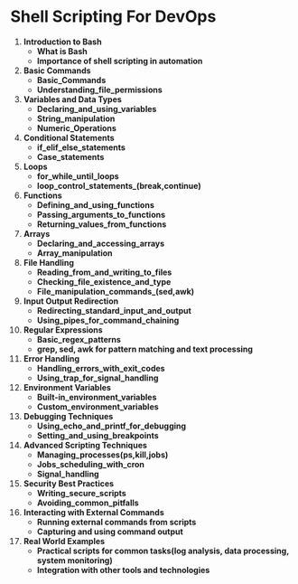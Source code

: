 # Shell Scripting For DevOps

1. **Introduction to Bash**
    - **What is Bash**
    - **Importance of shell scripting in automation**
2. **Basic Commands**
    - **Basic_Commands**
    - **Understanding_file_permissions**
3. **Variables and Data Types**
    - **Declaring_and_using_variables**
    - **String_manipulation**
    - **Numeric_Operations**
4. **Conditional Statements**
    - **if_elif_else_statements**
    - **Case_statements**
5. **Loops**
    - **for_while_until_loops**
    - **loop_control_statements_(break,continue)**
6. **Functions**
    - **Defining_and_using_functions**
    - **Passing_arguments_to_functions**
    - **Returning_values_from_functions**
7. **Arrays**
    - **Declaring_and_accessing_arrays** 
    - **Array_manipulation**
8. **File Handling**
    - **Reading_from_and_writing_to_files**
    - **Checking_file_existence_and_type**
    - **File_manipulation_commands_(sed,awk)**
9. **Input Output Redirection**
    - **Redirecting_standard_input_and_output**
    - **Using_pipes_for_command_chaining**
10. **Regular Expressions**
     - **Basic_regex_patterns**
     - **grep, sed, awk for pattern matching and text processing**
11. **Error Handling**
     - **Handling_errors_with_exit_codes**
     - **Using_trap_for_signal_handling**
12. **Environment Variables**
     - **Built-in_environment_variables**
     - **Custom_environment_variables**
13. **Debugging Techniques**
     - **Using_echo_and_printf_for_debugging**
     - **Setting_and_using_breakpoints**
14. **Advanced Scripting Techniques**
     - **Managing_processes(ps,kill,jobs)**
     - **Jobs_scheduling_with_cron**
     - **Signal_handling**
15. **Security Best Practices**
     - **Writing_secure_scripts**
     - **Avoiding_common_pitfalls**
16. **Interacting with External Commands**
     - **Running external commands from scripts**
     - **Capturing and using command output**
17. **Real World Examples**
     - **Practical scripts for common tasks(log analysis, data processing, system monitoring)**
     - **Integration with other tools and technologies**
     
     
    
    
    
    
    
    
    
    
    
    
    
    
    
    
    
    
    
    
    
    
    
    
    
    
    
    
    
    
    
